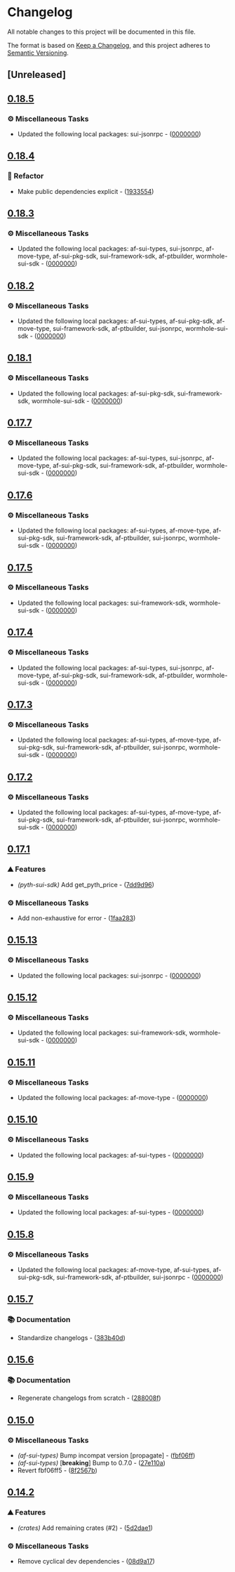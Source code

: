 # Changelog

All notable changes to this project will be documented in this file.

The format is based on [Keep a Changelog](https://keepachangelog.com/en/1.0.0/),
and this project adheres to [Semantic Versioning](https://semver.org/spec/v2.0.0.html).


## [Unreleased]

## [0.18.5](https://github.com/AftermathFinance/aftermath-sdk-rust/compare/pyth-sui-sdk-v0.18.4...pyth-sui-sdk-v0.18.5)

### ⚙️ Miscellaneous Tasks

- Updated the following local packages: sui-jsonrpc - ([0000000](https://github.com/AftermathFinance/aftermath-sdk-rust/commit/0000000))


## [0.18.4](https://github.com/AftermathFinance/aftermath-sdk-rust/compare/pyth-sui-sdk-v0.18.3...pyth-sui-sdk-v0.18.4)

### 🚜 Refactor

- Make public dependencies explicit - ([1933554](https://github.com/AftermathFinance/aftermath-sdk-rust/commit/19335540faf2d55827fdfcd04aaa9c130fa306a3))


## [0.18.3](https://github.com/AftermathFinance/aftermath-sdk-rust/compare/pyth-sui-sdk-v0.18.2...pyth-sui-sdk-v0.18.3)

### ⚙️ Miscellaneous Tasks

- Updated the following local packages: af-sui-types, sui-jsonrpc, af-move-type, af-sui-pkg-sdk, sui-framework-sdk, af-ptbuilder, wormhole-sui-sdk - ([0000000](https://github.com/AftermathFinance/aftermath-sdk-rust/commit/0000000))


## [0.18.2](https://github.com/AftermathFinance/aftermath-sdk-rust/compare/pyth-sui-sdk-v0.18.1...pyth-sui-sdk-v0.18.2)

### ⚙️ Miscellaneous Tasks

- Updated the following local packages: af-sui-types, af-sui-pkg-sdk, af-move-type, sui-framework-sdk, af-ptbuilder, sui-jsonrpc, wormhole-sui-sdk - ([0000000](https://github.com/AftermathFinance/aftermath-sdk-rust/commit/0000000))


## [0.18.1](https://github.com/AftermathFinance/aftermath-sdk-rust/compare/pyth-sui-sdk-v0.18.0...pyth-sui-sdk-v0.18.1)

### ⚙️ Miscellaneous Tasks

- Updated the following local packages: af-sui-pkg-sdk, sui-framework-sdk, wormhole-sui-sdk - ([0000000](https://github.com/AftermathFinance/aftermath-sdk-rust/commit/0000000))


## [0.17.7](https://github.com/AftermathFinance/aftermath-sdk-rust/compare/pyth-sui-sdk-v0.17.6...pyth-sui-sdk-v0.17.7)

### ⚙️ Miscellaneous Tasks

- Updated the following local packages: af-sui-types, sui-jsonrpc, af-move-type, af-sui-pkg-sdk, sui-framework-sdk, af-ptbuilder, wormhole-sui-sdk - ([0000000](https://github.com/AftermathFinance/aftermath-sdk-rust/commit/0000000))


## [0.17.6](https://github.com/AftermathFinance/aftermath-sdk-rust/compare/pyth-sui-sdk-v0.17.5...pyth-sui-sdk-v0.17.6)

### ⚙️ Miscellaneous Tasks

- Updated the following local packages: af-sui-types, af-move-type, af-sui-pkg-sdk, sui-framework-sdk, af-ptbuilder, sui-jsonrpc, wormhole-sui-sdk - ([0000000](https://github.com/AftermathFinance/aftermath-sdk-rust/commit/0000000))


## [0.17.5](https://github.com/AftermathFinance/aftermath-sdk-rust/compare/pyth-sui-sdk-v0.17.4...pyth-sui-sdk-v0.17.5)

### ⚙️ Miscellaneous Tasks

- Updated the following local packages: sui-framework-sdk, wormhole-sui-sdk - ([0000000](https://github.com/AftermathFinance/aftermath-sdk-rust/commit/0000000))


## [0.17.4](https://github.com/AftermathFinance/aftermath-sdk-rust/compare/pyth-sui-sdk-v0.17.3...pyth-sui-sdk-v0.17.4)

### ⚙️ Miscellaneous Tasks

- Updated the following local packages: af-sui-types, sui-jsonrpc, af-move-type, af-sui-pkg-sdk, sui-framework-sdk, af-ptbuilder, wormhole-sui-sdk - ([0000000](https://github.com/AftermathFinance/aftermath-sdk-rust/commit/0000000))


## [0.17.3](https://github.com/AftermathFinance/aftermath-sdk-rust/compare/pyth-sui-sdk-v0.17.2...pyth-sui-sdk-v0.17.3)

### ⚙️ Miscellaneous Tasks

- Updated the following local packages: af-sui-types, af-move-type, af-sui-pkg-sdk, sui-framework-sdk, af-ptbuilder, sui-jsonrpc, wormhole-sui-sdk - ([0000000](https://github.com/AftermathFinance/aftermath-sdk-rust/commit/0000000))


## [0.17.2](https://github.com/AftermathFinance/aftermath-sdk-rust/compare/pyth-sui-sdk-v0.17.1...pyth-sui-sdk-v0.17.2)

### ⚙️ Miscellaneous Tasks

- Updated the following local packages: af-sui-types, af-move-type, af-sui-pkg-sdk, sui-framework-sdk, af-ptbuilder, sui-jsonrpc, wormhole-sui-sdk - ([0000000](https://github.com/AftermathFinance/aftermath-sdk-rust/commit/0000000))


## [0.17.1](https://github.com/AftermathFinance/aftermath-sdk-rust/compare/pyth-sui-sdk-v0.17.0...pyth-sui-sdk-v0.17.1)

### ⛰️ Features

- *(pyth-sui-sdk)* Add get_pyth_price - ([7dd9d96](https://github.com/AftermathFinance/aftermath-sdk-rust/commit/7dd9d96f21d235c7461faf6368e790b4c3f9edc2))

### ⚙️ Miscellaneous Tasks

- Add non-exhaustive for error - ([1faa283](https://github.com/AftermathFinance/aftermath-sdk-rust/commit/1faa283e00489120c43c84332d73e4ecacb73faf))


## [0.15.13](https://github.com/AftermathFinance/aftermath-sdk-rust/compare/pyth-sui-sdk-v0.15.12...pyth-sui-sdk-v0.15.13)

### ⚙️ Miscellaneous Tasks

- Updated the following local packages: sui-jsonrpc - ([0000000](https://github.com/AftermathFinance/aftermath-sdk-rust/commit/0000000))


## [0.15.12](https://github.com/AftermathFinance/aftermath-sdk-rust/compare/pyth-sui-sdk-v0.15.11...pyth-sui-sdk-v0.15.12)

### ⚙️ Miscellaneous Tasks

- Updated the following local packages: sui-framework-sdk, wormhole-sui-sdk - ([0000000](https://github.com/AftermathFinance/aftermath-sdk-rust/commit/0000000))


## [0.15.11](https://github.com/AftermathFinance/aftermath-sdk-rust/compare/pyth-sui-sdk-v0.15.10...pyth-sui-sdk-v0.15.11)

### ⚙️ Miscellaneous Tasks

- Updated the following local packages: af-move-type - ([0000000](https://github.com/AftermathFinance/aftermath-sdk-rust/commit/0000000))


## [0.15.10](https://github.com/AftermathFinance/aftermath-sdk-rust/compare/pyth-sui-sdk-v0.15.9...pyth-sui-sdk-v0.15.10)

### ⚙️ Miscellaneous Tasks

- Updated the following local packages: af-sui-types - ([0000000](https://github.com/AftermathFinance/aftermath-sdk-rust/commit/0000000))


## [0.15.9](https://github.com/AftermathFinance/aftermath-sdk-rust/compare/pyth-sui-sdk-v0.15.8...pyth-sui-sdk-v0.15.9)

### ⚙️ Miscellaneous Tasks

- Updated the following local packages: af-sui-types - ([0000000](https://github.com/AftermathFinance/aftermath-sdk-rust/commit/0000000))


## [0.15.8](https://github.com/AftermathFinance/aftermath-sdk-rust/compare/pyth-sui-sdk-v0.15.7...pyth-sui-sdk-v0.15.8)

### ⚙️ Miscellaneous Tasks

- Updated the following local packages: af-move-type, af-sui-types, af-sui-pkg-sdk, sui-framework-sdk, af-ptbuilder, sui-jsonrpc - ([0000000](https://github.com/AftermathFinance/aftermath-sdk-rust/commit/0000000))


## [0.15.7](https://github.com/AftermathFinance/aftermath-sdk-rust/compare/pyth-sui-sdk-v0.15.6...pyth-sui-sdk-v0.15.7)

### 📚 Documentation

- Standardize changelogs - ([383b40d](https://github.com/AftermathFinance/aftermath-sdk-rust/commit/383b40d75c38f637aafe06438673f71e1c57d432))


## [0.15.6](https://github.com/AftermathFinance/aftermath-sdk-rust/compare/pyth-sui-sdk-v0.15.5...pyth-sui-sdk-v0.15.6)

### 📚 Documentation

- Regenerate changelogs from scratch - ([288008f](https://github.com/AftermathFinance/aftermath-sdk-rust/commit/288008f5b60193ea34b765d8ad605cf4f25207e9))

## [0.15.0](https://github.com/AftermathFinance/aftermath-sdk-rust/compare/pyth-sui-sdk-v0.14.2...pyth-sui-sdk-v0.15.0)

### ⚙️ Miscellaneous Tasks

- *(af-sui-types)* Bump incompat version [propagate] - ([fbf06ff](https://github.com/AftermathFinance/aftermath-sdk-rust/commit/fbf06ff5b383d73297a7595b6a4ca7300bdbfbd2))
- *(af-sui-types)* [**breaking**] Bump to 0.7.0 - ([27e110a](https://github.com/AftermathFinance/aftermath-sdk-rust/commit/27e110a9455d4a1b9c4d9c1a9e4e0c85728a1e96))
- Revert fbf06ff5 - ([8f2567b](https://github.com/AftermathFinance/aftermath-sdk-rust/commit/8f2567b6efd2924092cb5a5a382a5cabeaf7fafd))

## [0.14.2](https://github.com/AftermathFinance/aftermath-sdk-rust/compare/pyth-sui-sdk-v0.14.0...pyth-sui-sdk-v0.14.2)

### ⛰️ Features

- *(crates)* Add remaining crates (#2) - ([5d2dae1](https://github.com/AftermathFinance/aftermath-sdk-rust/commit/5d2dae1392de8ed6a5af63a0e559bd3416112b35))

### ⚙️ Miscellaneous Tasks

- Remove cyclical dev dependencies - ([08d9a17](https://github.com/AftermathFinance/aftermath-sdk-rust/commit/08d9a1710fb56c3a58663051eecf29a18e91594b))

<!-- generated by git-cliff -->
